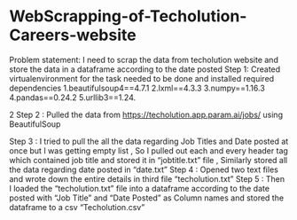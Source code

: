 # WebScrapping-of-Techolution-Careers-website
Problem statement:   I need to scrap the data from techolution website and store the data in a dataframe according to the date posted   Step 1:  Created virtualenvironment for the task needed to be done and installed required dependencies   1.beautifulsoup4==4.7.1 2.lxml==4.3.3 3.numpy==1.16.3 4.pandas==0.24.2 5.urllib3==1.24.
 
 
 2  Step 2 :  Pulled the data from https://techolution.app.param.ai/jobs/ using BeautifulSoup  
 
 
 Step 3 :  I tried to pull the all the data regarding Job Titles and Date posted at once but I was getting empty list , So I pulled out each and every header tag which contained job title and stored it in “jobtitle.txt” file , Similarly stored all the data regarding date posted in “date.txt”  Step 4 :  Opened two text files and wrote down the entire details in third file “techolution.txt”  Step 5 :  Then I loaded the “techolution.txt” file into a dataframe according to the date posted with “Job Title” and “Date Posted” as Column names and stored the dataframe to a csv “Techolution.csv”
